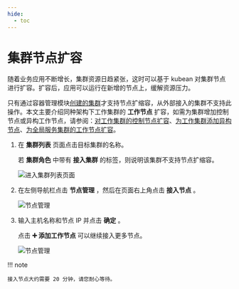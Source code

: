 ```yaml
---
hide:
  - toc
---
```


# 集群节点扩容

随着业务应用不断增长，集群资源日趋紧张，这时可以基于 kubean 对集群节点进行扩容。扩容后，应用可以运行在新增的节点上，缓解资源压力。

只有通过容器管理模块[创建的集群](../clusters/create-cluster.md)才支持节点扩缩容，从外部接入的集群不支持此操作。本文主要介绍同种架构下工作集群的 **工作节点** 扩容，如需为集群增加控制节点或异构工作节点，请参阅：[对工作集群的控制节点扩容](../../best-practice/add-master-node.md)、[为工作集群添加异构节点](../../best-practice/multi-arch.md)、[为全局服务集群的工作节点扩容](../../best-practice/add-worker-node-on-global.md)。

1. 在 __集群列表__ 页面点击目标集群的名称。

    若 __集群角色__ 中带有 __接入集群__ 的标签，则说明该集群不支持节点扩缩容。

    ![进入集群列表页面](https://docs.daocloud.io/daocloud-docs-images/docs/kpanda/images/addnode01.png)

2. 在左侧导航栏点击 __节点管理__ ，然后在页面右上角点击 __接入节点__ 。

    ![节点管理](https://docs.daocloud.io/daocloud-docs-images/docs/kpanda/images/addnode02.png)

3. 输入主机名称和节点 IP 并点击 __确定__ 。

    点击 __➕ 添加工作节点__ 可以继续接入更多节点。

    ![节点管理](https://docs.daocloud.io/daocloud-docs-images/docs/kpanda/images/addnode03.png)

!!! note

    接入节点大约需要 20 分钟，请您耐心等待。
